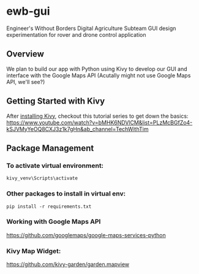 # ewb-gui

Engineer's Without Borders Digital Agriculture Subteam GUI design experimentation for rover and drone control application

## Overview
We plan to build our app with Python using Kivy to develop our GUI and interface with the Google Maps API (Acutally might not use Google Maps API, we'll see?)

## Getting Started with Kivy

After [installing Kivy](https://kivy.org/doc/stable/installation/installation-windows.html#install-win-dist), checkout this tutorial series to get down the basics: https://www.youtube.com/watch?v=bMHK6NDVlCM&list=PLzMcBGfZo4-kSJVMyYeOQ8CXJ3z1k7gHn&ab_channel=TechWithTim

## Package Management

### To activate virtual environment:

```shell
kivy_venv\Scripts\activate
```

### Other packages to install in virtual env:

```shell
pip install -r requirements.txt
```

### Working with Google Maps API
https://github.com/googlemaps/google-maps-services-python

### Kivy Map Widget:
https://github.com/kivy-garden/garden.mapview


